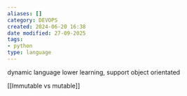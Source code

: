 ```yaml
---
aliases: []
category: DEVOPS
created: 2024-06-20 16:38
date modified: 27-09-2025
tags:
- python
type: language
---
```

dynamic language
lower learning, support
object orientated

[[Immutable vs mutable]]


